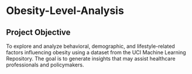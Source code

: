 # Obesity-Level-Analysis

## Project Objective
To explore and analyze behavioral, demographic, and lifestyle-related factors influencing obesity using a dataset from the UCI Machine Learning Repository. The goal is to generate insights that may assist healthcare professionals and policymakers.

